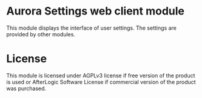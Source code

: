# Aurora Settings web client module
This module displays the interface of user settings. The settings are provided by other modules.

# License
This module is licensed under AGPLv3 license if free version of the product is used or AfterLogic Software License if commercial version of the product was purchased.
